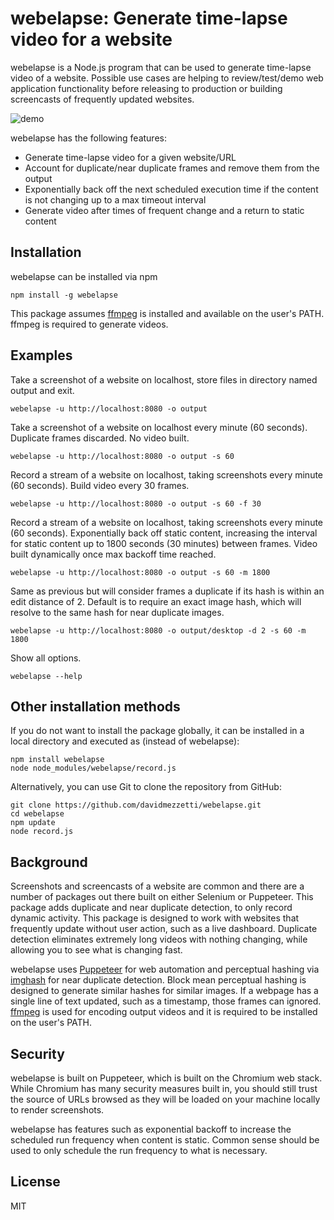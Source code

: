 webelapse: Generate time-lapse video for a website
======

webelapse is a Node.js program that can be used to generate time-lapse video of a website. Possible use cases are helping to review/test/demo web application functionality before releasing to production or building screencasts of frequently updated websites.

![demo](https://raw.githubusercontent.com/neuml/webelapse/master/demo.gif)

webelapse has the following features:
 - Generate time-lapse video for a given website/URL
 - Account for duplicate/near duplicate frames and remove them from the output
 - Exponentially back off the next scheduled execution time if the content is not changing up to a max timeout interval
 - Generate video after times of frequent change and a return to static content

## Installation
webelapse can be installed via npm

    npm install -g webelapse

This package assumes [ffmpeg](https://www.ffmpeg.org/) is installed and available on the user's PATH. ffmpeg is required to generate videos.

## Examples
Take a screenshot of a website on localhost, store files in directory named output and exit.

    webelapse -u http://localhost:8080 -o output

Take a screenshot of a website on localhost every minute (60 seconds). Duplicate frames discarded. No video built.

    webelapse -u http://localhost:8080 -o output -s 60

Record a stream of a website on localhost, taking screenshots every minute (60 seconds). Build video every 30 frames.
 
    webelapse -u http://localhost:8080 -o output -s 60 -f 30

Record a stream of a website on localhost, taking screenshots every minute (60 seconds). Exponentially back off static content, increasing the interval for static content up to 1800 seconds (30 minutes) between frames. Video built dynamically once max backoff time reached.

    webelapse -u http://localhost:8080 -o output -s 60 -m 1800

Same as previous but will consider frames a duplicate if its hash is within an edit distance of 2. Default is to require an exact image hash, which will resolve to the same hash for near duplicate images.

    webelapse -u http://localhost:8080 -o output/desktop -d 2 -s 60 -m 1800

Show all options.

    webelapse --help

## Other installation methods

If you do not want to install the package globally, it can be installed in a local directory and executed as (instead of webelapse):

    npm install webelapse
    node node_modules/webelapse/record.js

Alternatively, you can use Git to clone the repository from GitHub:

    git clone https://github.com/davidmezzetti/webelapse.git
    cd webelapse
    npm update
    node record.js

## Background

Screenshots and screencasts of a website are common and there are a number of packages out there built on either Selenium or Puppeteer. This package adds duplicate and near duplicate detection, to only record dynamic activity. This package is designed to work with websites that frequently update without user action, such as a live dashboard. Duplicate detection eliminates extremely long videos with nothing changing, while allowing you to see what is changing fast.

webelapse uses [Puppeteer](https://www.npmjs.com/package/puppeteer) for web automation and perceptual hashing via [imghash](https://www.npmjs.com/package/imghash) for near duplicate detection. Block mean perceptual hashing is designed to generate similar hashes for similar images. If a webpage has a single line of text updated, such as a timestamp, those frames can ignored. [ffmpeg](https://www.ffmpeg.org/) is used for encoding output videos and it is required to be installed on the user's PATH.

## Security

webelapse is built on Puppeteer, which is built on the Chromium web stack. While Chromium has many security measures built in, you should still trust the source of URLs browsed as they will be loaded on your machine locally to render screenshots.

webelapse has features such as exponential backoff to increase the scheduled run frequency when content is static. Common sense should be used to only schedule the run frequency to what is necessary.

## License
MIT